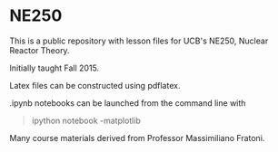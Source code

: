 NE250
=====

This is a public repository with lesson files for UCB's NE250, Nuclear Reactor Theory.

Initially taught Fall 2015.

Latex files can be constructed using pdflatex.

.ipynb notebooks can be launched from the command line with
> ipython notebook -matplotlib

Many course materials derived from Professor Massimiliano Fratoni.
